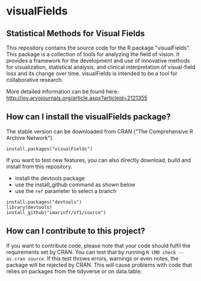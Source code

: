 # visualFields
## Statistical Methods for Visual Fields

This repository contains the source code for the R package "visualFields". This package is a collection of tools for analyzing the field of vision. It provides a framework for the development and use of innovative methods for visualization, statistical analysis, and clinical interpretation of visual-field loss and its change over time. visualFields is intended to be a tool for collaborative research.

More detailed information can be found here:
http://jov.arvojournals.org/article.aspx?articleid=2121355

## How can I install the visualFields package?

The stable version can be downloaded from CRAN ("The Comprehensive R Archive Network").

```
install.packages("visualFields")
```

If you want to test new features, you can also directly download, build and install from this repository.
+ install the devtools package
+ use the install_github command as shown below
+ use the `ref` parameter to select a branch

```
install.packages("devtools")
library(devtools)
install_github("imarinfr/vf1/source")
```

## How can I contribute to this project?

If you want to contribute code, please note that your code should fulfil the requirements set by CRAN. You can test that by running `R CMD check --as.cran source`. If this test throws errors, warnings or even notes, the package will be rejected by CRAN. This will cause problems with code that relies on packages from the tidyverse or on data.table.
